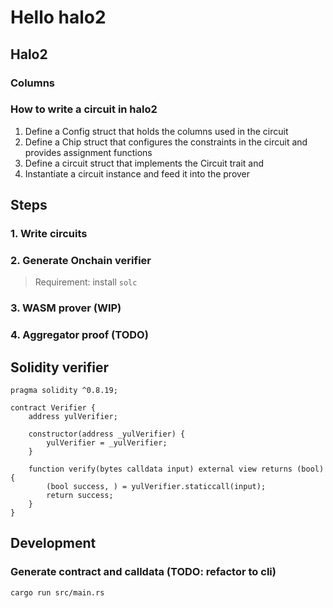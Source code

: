 Hello halo2
===========

## Halo2

### Columns

### How to write a circuit in halo2

1. Define a Config struct that holds the columns used in the circuit
2. Define a Chip struct that configures the constraints in the circuit and provides assignment functions
3. Define a circuit struct that implements the Circuit trait and
4. Instantiate a circuit instance and feed it into the prover

## Steps

### 1. Write circuits

### 2. Generate Onchain verifier

> Requirement: install `solc`

### 3. WASM prover (WIP)

### 4. Aggregator proof (TODO)

## Solidity verifier

```solidity
pragma solidity ^0.8.19;

contract Verifier {
    address yulVerifier;

    constructor(address _yulVerifier) {
        yulVerifier = _yulVerifier;
    }

    function verify(bytes calldata input) external view returns (bool) {
        (bool success, ) = yulVerifier.staticcall(input);
        return success;
    }
}
```

## Development

### Generate contract and calldata (TODO: refactor to cli)

```
cargo run src/main.rs
```

